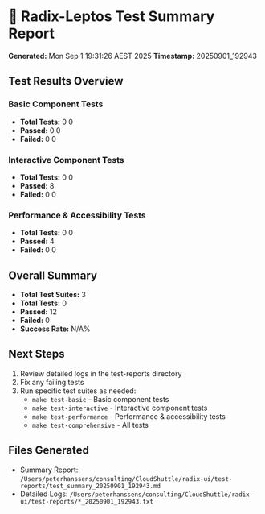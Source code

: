 # 🧪 Radix-Leptos Test Summary Report

**Generated:** Mon Sep  1 19:31:26 AEST 2025
**Timestamp:** 20250901_192943

## Test Results Overview

### Basic Component Tests
- **Total Tests:** 0
0
- **Passed:** 0
0
- **Failed:** 0
0

### Interactive Component Tests
- **Total Tests:** 0
0
- **Passed:** 8
- **Failed:** 0
0

### Performance & Accessibility Tests
- **Total Tests:** 0
0
- **Passed:** 4
- **Failed:** 0
0

## Overall Summary

- **Total Test Suites:** 3
- **Total Tests:** 0
- **Passed:** 12
- **Failed:** 0
- **Success Rate:** N/A%

## Next Steps

1. Review detailed logs in the test-reports directory
2. Fix any failing tests
3. Run specific test suites as needed:
   - `make test-basic` - Basic component tests
   - `make test-interactive` - Interactive component tests
   - `make test-performance` - Performance & accessibility tests
   - `make test-comprehensive` - All tests

## Files Generated

- Summary Report: `/Users/peterhanssens/consulting/CloudShuttle/radix-ui/test-reports/test_summary_20250901_192943.md`
- Detailed Logs: `/Users/peterhanssens/consulting/CloudShuttle/radix-ui/test-reports/*_20250901_192943.txt`
